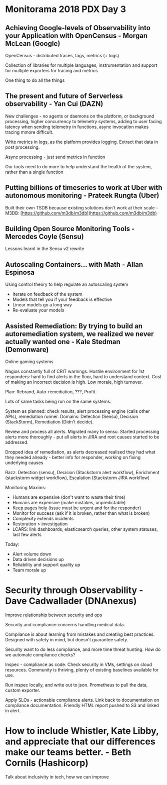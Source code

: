 # Monitorama 2018 PDX Day 3


## Achieving Google-levels of Observability into your Application with OpenCensus - Morgan McLean (Google)

OpenCensus - distributed traces, tags, metrics (+ logs)

Collection of libraries for multiple languages, instrumentation and support for multiple exporters for tracing and metrics

One thing to do all the things



## The present and future of Serverless observability - Yan Cui (DAZN)

New challenges - no agents or daemons on the platform, or background processing, higher concurrency to telemetry systems, adding to user facing latency when sending telemetry in functions, async invocation makes tracing mmore difficult.

Write metrics in logs, as the platform provides logging. Extract that data in post processing.

Async processing - just send metrics in function

Our tools need to do more to help understand the health of the system, rather than a single function


## Putting billions of timeseries to work at Uber with autonomous monitoring - Prateek Rungta (Uber)

Built their own TSDB because existing solutions don't work at their scale - M3DB: [https://github.com/m3db/m3db](https://github.com/m3db/m3db)


## Building Open Source Monitoring Tools - Mercedes Coyle (Sensu)

Lessons learnt in the Sensu v2 rewrite


## Autoscaling Containers... with Math - Allan Espinosa

Using control theory to help regulate an autoscaling system

- Iterate on feedback of the system
- Models that tell you if your feedback is effective
- Linear models go a long way
- Re-evaluate your models

## Assisted Remediation: By trying to build an autoremediation system, we realized we never actually wanted one - Kale Stedman (Demonware)

Online gaming systems

Nagios constantly full of CRIT warnings. Hostile environment for 1st responders: hard to find alerts in the floor, hard to understand context. Cost of making an incorrect decision is high. Low morale, high turnover.

Plan: Rebrand, Auto-remediation, ???, Profit.

Lots of same tasks being run on the same systems.

System as planned: check results, alert processing engine (calls other APIs), remediation runner. Domains: Detection (Sensu), Decision (StackStorm), Remediation (Didn't decide).

Review and process all alerts. Migrated many to sensu. Started processing alerts more thoroughly - put all alerts in JIRA and root causes started to be addressed.

Dropped idea of remediation, as alerts decreased realised they had what they needed already - better info for responder, working on fixing underlying causes

Razz: Detection (sensu), Decision (Stackstorm alert workflow), Enrichment (stackstorm widget workflow), Escalation (Stackstorm JIRA workflow)

Monitoring Maxims:

- Humans are expensive (don't want to waste their time)
- Humans are expensive (make mistakes, unpredictable)
- Keep pages holy (issue must be urgent and for the responder)
- Monitor for success (ask if it is broken, rather than what is broken)
- Complexity extends incidents
- Restoration > investigation
- LCARS: link dashboards, elasticsearch queries, other system statuses, last few alerts

Today:

- Alert volume down
- Data driven decisions up
- Reliability and support quality up
- Team morale up


# Security through Observability - Dave Cadwallader (DNAnexus)

Improve relationship between security and ops

Security and compliance concerns handling medical data.

Compliance is about learning from mistakes and creating best practices. Designed with safety in mind, but doesn't guarantee safety.

Security want to do less compliance, and more time threat hunting. How do we automate compliance checks?

Inspec - compliance as code. Check security in VMs, settings on cloud resources. Community is thriving, plenty of existing baselines available for use.

Run inspec locally, and write out to json. Prometheus to pull the data, custom exporter.

Apply SLOs - actionable compliance alerts. Link back to documentation on compliance documentation. Friendly HTML report pushed to S3 and linked in alert.


# How to include Whistler, Kate Libby, and appreciate that our differences make our teams better. - Beth Cornils (Hashicorp)

Talk about inclusivity in tech, how we can improve


